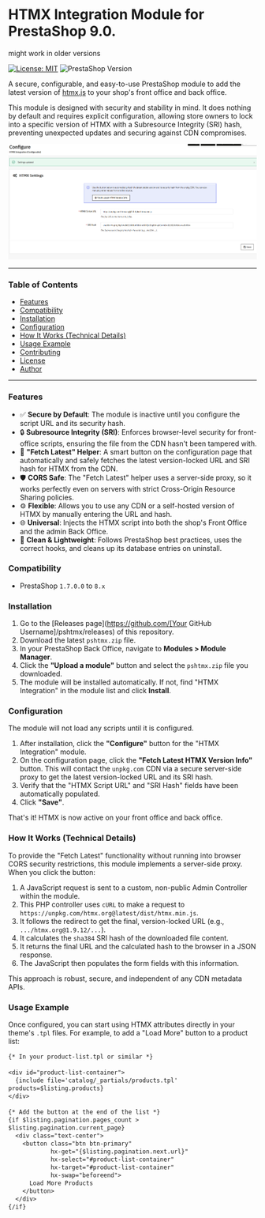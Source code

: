 # HTMX Integration Module for PrestaShop 9.0.
might work in older versions

[![License: MIT](https://img.shields.io/badge/License-MIT-yellow.svg)](https://opensource.org/licenses/MIT)
![PrestaShop Version](https://img.shields.io/badge/PrestaShop-1.7.x%20%7C%208.x-blue)

A secure, configurable, and easy-to-use PrestaShop module to add the latest version of [htmx.js](https://htmx.org/) to your shop's front office and back office.

This module is designed with security and stability in mind. It does nothing by default and requires explicit configuration, allowing store owners to lock into a specific version of HTMX with a Subresource Integrity (SRI) hash, preventing unexpected updates and securing against CDN compromises.

![Module Configuration Page](docs/screenshot-config.png "Module Configuration Page")

---

### Table of Contents

*   [Features](#features)
*   [Compatibility](#compatibility)
*   [Installation](#installation)
*   [Configuration](#configuration)
*   [How It Works (Technical Details)](#how-it-works-technical-details)
*   [Usage Example](#usage-example)
*   [Contributing](#contributing)
*   [License](#license)
*   [Author](#author)

---

### Features

*   ✅ **Secure by Default**: The module is inactive until you configure the script URL and its security hash.
*   🔒 **Subresource Integrity (SRI)**: Enforces browser-level security for front-office scripts, ensuring the file from the CDN hasn't been tampered with.
*   🚀 **"Fetch Latest" Helper**: A smart button on the configuration page that automatically and safely fetches the latest version-locked URL and SRI hash for HTMX from the CDN.
*   🛡️ **CORS Safe**: The "Fetch Latest" helper uses a server-side proxy, so it works perfectly even on servers with strict Cross-Origin Resource Sharing policies.
*   ⚙️ **Flexible**: Allows you to use any CDN or a self-hosted version of HTMX by manually entering the URL and hash.
*   🌐 **Universal**: Injects the HTMX script into both the shop's Front Office and the admin Back Office.
*   🧹 **Clean & Lightweight**: Follows PrestaShop best practices, uses the correct hooks, and cleans up its database entries on uninstall.

### Compatibility

*   PrestaShop `1.7.0.0` to `8.x`

### Installation

1.  Go to the [Releases page](https://github.com/[Your GitHub Username]/pshtmx/releases) of this repository.
2.  Download the latest `pshtmx.zip` file.
3.  In your PrestaShop Back Office, navigate to **Modules > Module Manager**.
4.  Click the **"Upload a module"** button and select the `pshtmx.zip` file you downloaded.
5.  The module will be installed automatically. If not, find "HTMX Integration" in the module list and click **Install**.

### Configuration

The module will not load any scripts until it is configured.

1.  After installation, click the **"Configure"** button for the "HTMX Integration" module.
2.  On the configuration page, click the **"Fetch Latest HTMX Version Info"** button. This will contact the `unpkg.com` CDN via a secure server-side proxy to get the latest version-locked URL and its SRI hash.
3.  Verify that the "HTMX Script URL" and "SRI Hash" fields have been automatically populated.
4.  Click **"Save"**.

That's it! HTMX is now active on your front office and back office.

### How It Works (Technical Details)

To provide the "Fetch Latest" functionality without running into browser CORS security restrictions, this module implements a server-side proxy. When you click the button:
1.  A JavaScript request is sent to a custom, non-public Admin Controller within the module.
2.  This PHP controller uses `cURL` to make a request to `https://unpkg.com/htmx.org@latest/dist/htmx.min.js`.
3.  It follows the redirect to get the final, version-locked URL (e.g., `.../htmx.org@1.9.12/...`).
4.  It calculates the `sha384` SRI hash of the downloaded file content.
5.  It returns the final URL and the calculated hash to the browser in a JSON response.
6.  The JavaScript then populates the form fields with this information.

This approach is robust, secure, and independent of any CDN metadata APIs.

### Usage Example

Once configured, you can start using HTMX attributes directly in your theme's `.tpl` files. For example, to add a "Load More" button to a product list:

```smarty
{* In your product-list.tpl or similar *}

<div id="product-list-container">
  {include file='catalog/_partials/products.tpl' products=$listing.products}
</div>

{* Add the button at the end of the list *}
{if $listing.pagination.pages_count > $listing.pagination.current_page}
  <div class="text-center">
    <button class="btn btn-primary"
            hx-get="{$listing.pagination.next.url}"
            hx-select="#product-list-container"
            hx-target="#product-list-container"
            hx-swap="beforeend">
      Load More Products
    </button>
  </div>
{/if}
